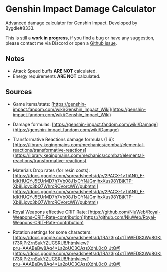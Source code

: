 # Genshin Impact Damage Calculator

Advanced damage calculator for Genshin Impact. Developed by Bygdle#8333.

This is still a **work in progress**, if you find a bug or have any suggestion, please contact me via Discord or open a [Github issue](https://github.com/NiuWeb/genshin-damage-calc/issues).

 ## Notes
 - Attack Speed buffs **ARE NOT** calculated.
 - Energy requirements **ARE NOT** calculated.

## Sources

- Game items/stats: [https://genshin-impact.fandom.com/wiki/Genshin_Impact_Wiki](https://genshin-impact.fandom.com/wiki/Genshin_Impact_Wiki)


- Damage formulas: [https://genshin-impact.fandom.com/wiki/Damage](https://genshin-impact.fandom.com/wiki/Damage)


- Transformative Reactions damage formulas (1.6): [https://library.keqingmains.com/mechanics/combat/elemental-reactions/transformative-reactions](https://library.keqingmains.com/mechanics/combat/elemental-reactions/transformative-reactions)


- Materials Drop rates (for resin costs): [https://docs.google.com/spreadsheets/d/e/2PACX-1vTiAN0_E-IdKHUQYJ5EUrMD7h7Vb08J1xCYNJGmIhxXus98YBjKTP-Xb8Ljoyc3bQ7WhrcROVorcWjY/pubhtml](https://docs.google.com/spreadsheets/d/e/2PACX-1vTiAN0_E-IdKHUQYJ5EUrMD7h7Vb08J1xCYNJGmIhxXus98YBjKTP-Xb8Ljoyc3bQ7WhrcROVorcWjY/pubhtml)


- Royal Weapons effective CRIT Rate: [https://github.com/NiuWeb/Royal-Weapons-CRIT-Rate-contribution](https://github.com/NiuWeb/Royal-Weapons-CRIT-Rate-contribution)


- Rotation settings for some characters: [https://docs.google.com/spreadsheets/d/1RAz3jx4x1ThWED8XWg8GKIf73RjPrZrnSukYZUCSRU8/htmlview?pru=AAABeBw8Aq4*La2pUC3CAzsXdhL0cO_JtQ#](https://docs.google.com/spreadsheets/d/1RAz3jx4x1ThWED8XWg8GKIf73RjPrZrnSukYZUCSRU8/htmlview?pru=AAABeBw8Aq4*La2pUC3CAzsXdhL0cO_JtQ#)
